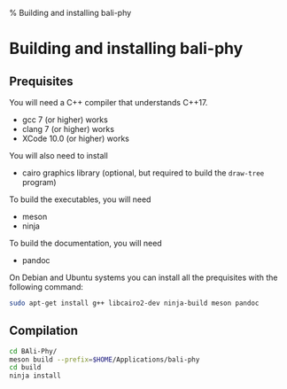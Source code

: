 % Building and installing bali-phy

# Building and installing bali-phy

## Prequisites

You will need a C++ compiler that understands C++17.  

* gcc 7 (or higher) works
* clang 7 (or higher) works
* XCode 10.0 (or higher) works

You will also need to install

* cairo graphics library (optional, but required to build the `draw-tree` program)

To build the executables, you will need

* meson
* ninja

To build the documentation, you will need

* pandoc

On Debian and Ubuntu systems you can install all the prequisites with the following command:

``` sh
sudo apt-get install g++ libcairo2-dev ninja-build meson pandoc
```

## Compilation

``` sh
cd BAli-Phy/
meson build --prefix=$HOME/Applications/bali-phy
cd build
ninja install
```


